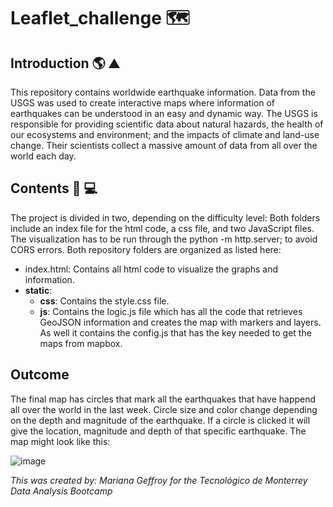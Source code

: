 # Leaflet_challenge 🗺️
## Introduction 🌎 ⛰️
This repository contains worldwide earthquake information. Data from the USGS was used to create interactive maps where information of earthquakes can be understood in an easy and dynamic way. 
The USGS is responsible for providing scientific data about natural hazards, the health of our ecosystems and environment; and the impacts of climate and land-use change. Their scientists collect a massive amount of data from all over the world each day.


## Contents 📁 💻
The project is divided in two, depending on the difficulty level: 
Both folders include an index file for the html code, a css file, and two JavaScript files.
The visualization has to be run through the python -m http.server; to avoid CORS errors.
Both repository folders are organized as listed here: 
  - index.html: Contains all html code to visualize the graphs and information. 
  - **static**: 
    - **css**: Contains the style.css file. 
    - **js**: Contains the logic.js file which has all the code that retrieves GeoJSON information and creates the map with markers and layers. As well it contains the config.js that has the key needed to get the maps from mapbox.     

## Outcome 
The final map has circles that mark all the earthquakes that have happend all over the world in the last week. Circle size and color change depending on the depth and magnitude of the earthquake. If a circle is clicked it will give the location, magnitude and depth of that specific earthquake. The map might look like this:

![image](https://user-images.githubusercontent.com/79372976/128950769-917f74f7-9c95-4c29-9915-9fdc3a5d2c38.png)



*This was created by: Mariana Geffroy*
*for the Tecnológico de Monterrey Data Analysis Bootcamp*

